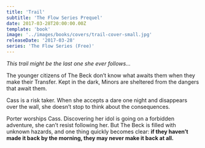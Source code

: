 ```yaml
---
title: 'Trail'
subtitle: 'The Flow Series Prequel'
date: 2017-03-28T20:00:00.00Z
template: 'book'
image: '../images/books/covers/trail-cover-small.jpg'
releaseDate: '2017-03-28'
series: 'The Flow Series (Free)'
---
```


_This trail might be the last one she ever follows..._

The younger citizens of The Beck don’t know what awaits them when they make their Transfer. Kept in the dark, Minors are sheltered from the dangers that await them.

Cass is a risk taker. When she accepts a dare one night and disappears over the wall, she doesn’t stop to think about the consequences.

Porter worships Cass. Discovering her idol is going on a forbidden adventure, she can’t resist following her. But The Beck is filled with unknown hazards, and one thing quickly becomes clear: **if they haven’t made it back by the morning, they may never make it back at all.**
